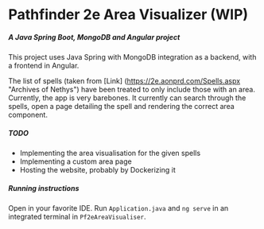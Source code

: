 Pathfinder 2e Area Visualizer (WIP)
=======
##### A Java Spring Boot, MongoDB and Angular project
This project uses Java Spring with MongoDB integration as a backend, with a frontend in Angular.

The list of spells (taken from [Link] (https://2e.aonprd.com/Spells.aspx "Archives of Nethys") have been treated to only include those with an area.
Currently, the app is very barebones. It currently can search through the spells, open a page detailing the spell and rendering the correct area component.

##### TODO
* Implementing the area visualisation for the given spells
* Implementing a custom area page
* Hosting the website, probably by Dockerizing it

##### Running instructions
Open in your favorite IDE. Run `Application.java` and `ng serve` in an integrated terminal in `Pf2eAreaVisualiser`.
